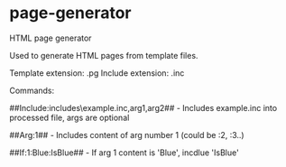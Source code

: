 # page-generator
HTML page generator

Used to generate HTML pages from template files.

Template extension: .pg
Include extension: .inc


Commands:

##Include:includes\\example.inc,arg1,arg2## - Includes example.inc into processed file, args are optional

##Arg:1## - Includes content of arg number 1 (could be :2, :3..) 

##If:1:Blue:IsBlue## - If arg 1 content is 'Blue', incdlue 'IsBlue'
